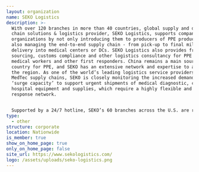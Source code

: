```yaml
---
layout: organization
name: SEKO Logistics
description: >-
  With over 120 branches in more than 40 countries, global supply and demand
  chain solutions & logistics provider, SEKO Logistics, supports companies and
  organizations by not only introducing them to producers of PPE products, but
  also managing the end-to-end supply chain - from pick-up to final mile
  delivery into medical centers or DCs. SEKO Logistics also provides free
  sourcing, customs compliance and other logistics consultancy for PPE for
  medical workers and other first responders. China remains a main sourcing
  country for PPE, and SEKO has an extensive network and expertise to assist in
  the region. As one of the world’s leading logistics service providers to
  MedTec supply chains, SEKO is closely monitoring the increased demand for
  ‘surge capacity’ to support urgent shipments of medical diagnostic, clinic and
  hospital equipment and supplies, which require a highly flexible and rapid
  response network.


  Supported by a 24/7 hotline, SEKO’s 60 branches across the U.S. are responding to urgent and flexible storage space needs in order to quickly deliver to hospitals, while the company’s own SEKO CARES initiative helps frontline healthcare heroes and has already purchased several hundred thousand masks, including N95 respirator and 3-ply ear-loop surgical and medical masks, for donations to hospitals across the U.S. Additionally, SEKO has acquired and donated disposable medical bio-protective suits, working in partnership with Project C.U.R.E. to determine the hospitals most in need of PPE donations, and using its extensive ground transportation network to expedite shipments to hospitals in New York, Louisiana, Texas, Illinois, Colorado and the Navajo Nation.
type:
  - other
structure: corporate
location: Nationwide
is_member: true
show_on_home_page: true
only_on_home_page: false
site_url: https://www.sekologistics.com/
logo: /assets/uploads/seko-logistics.png
---
```


